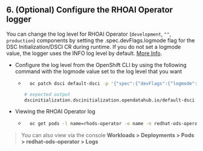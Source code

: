 ## 6. (Optional) Configure the RHOAI Operator logger

You can change the log level for RHOAI Operator (`development`, `""`, `production`) components by setting the .spec.devFlags.logmode flag for the DSC Initialization/DSCI CR during runtime. If you do not set a logmode value, the logger uses the INFO log level by default. [More Info](https://docs.redhat.com/en/documentation/red_hat_openshift_ai_self-managed/2.10/html/Install_and_unInstall_openshift_ai_self-managed/Install-and-deploying-openshift-ai_install#Configure-the-operator-logger_operator-log).

- Configure the log level from the OpenShift CLI by using the following command with the logmode value set to the log level that you want

    - ```sh
        oc patch dsci default-dsci -p '{"spec":{"devFlags":{"logmode":"development"}}}' --type=merge
        ```

        ```sh
        # expected output
        dscinitialization.dscinitialization.opendatahub.io/default-dsci patched
        ```

- Viewing the RHOAI Operator log

    - ```sh
        oc get pods -l name=rhods-operator -o name -n redhat-ods-operator |  xargs -I {} oc logs -f {} -n redhat-ods-operator
        ```

>You can also view via the console
**Workloads > Deployments > Pods > redhat-ods-operator > Logs**